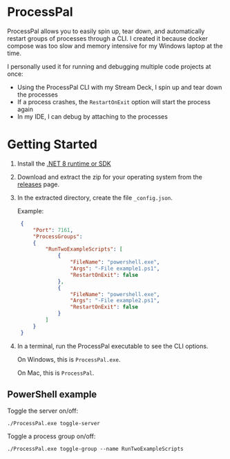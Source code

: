 # ProcessPal

ProcessPal allows you to easily spin up, tear down, and automatically restart groups of processes through a CLI. I created it because docker compose was too slow and memory intensive for my Windows laptop at the time.

I personally used it for running and debugging multiple code projects at once:
- Using the ProcessPal CLI with my Stream Deck, I spin up and tear down the processes
- If a process crashes, the `RestartOnExit` option will start the process again
- In my IDE, I can debug by attaching to the processes

# Getting Started

1. Install the [.NET 8 runtime or SDK](https://dotnet.microsoft.com/en-us/download/dotnet/8.0)
1. Download and extract the zip for your operating system from the [releases](https://github.com/daltonks/ProcessPal/releases) page.
1. In the extracted directory, create the file `_config.json`.
  
   Example:
   ```json
    {
        "Port": 7161,
        "ProcessGroups": 
        {
            "RunTwoExampleScripts": [
                {
                    "FileName": "powershell.exe",
                    "Args": "-File example1.ps1",
                    "RestartOnExit": false
                },
                {
                    "FileName": "powershell.exe",
                    "Args": "-File example2.ps1",
                    "RestartOnExit": false
                }
            ]
        }
    }
   ```

1. In a terminal, run the ProcessPal executable to see the CLI options.
   
   On Windows, this is `ProcessPal.exe`.

   On Mac, this is `ProcessPal`.

## PowerShell example

Toggle the server on/off:

`./ProcessPal.exe toggle-server`

Toggle a process group on/off:

`./ProcessPal.exe toggle-group --name RunTwoExampleScripts`
